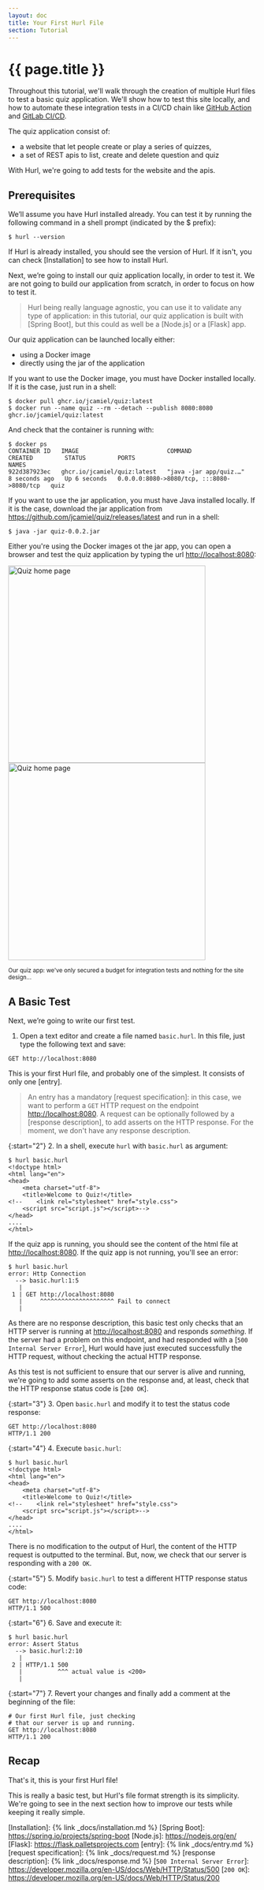 ```yaml
---
layout: doc
title: Your First Hurl File
section: Tutorial
---
```

# {{ page.title }}

Throughout this tutorial, we'll walk through the creation of multiple 
Hurl files to test a basic quiz application. We'll show how to test 
this site locally, and how to automate these integration tests in a CI/CD 
chain like [GitHub Action] and [GitLab CI/CD].

The quiz application consist of:

- a website that let people create or play a series of quizzes,
- a set of REST apis to list, create and delete question and quiz

With Hurl, we're going to add tests for the website and the apis.

## Prerequisites

We’ll assume you have Hurl installed already. You can test it by running the 
following command in a shell prompt (indicated by the $ prefix):

```
$ hurl --version
```

If Hurl is already installed, you should see the version of Hurl. If it isn't, you
can check [Installation] to see how to install Hurl. 

Next, we’re going to install our quiz application locally, in order to test it. We are
not going to build our application from scratch, in order to focus on how to test it.

> Hurl being really language agnostic, you can use it to validate any type of application: in 
> this tutorial, our quiz application is built with [Spring Boot],
> but this could as well be a [Node.js] or a [Flask] app.

Our quiz application can be launched locally either:

- using a Docker image
- directly using the jar of the application

If you want to use the Docker image, you must have Docker installed locally. If it is the case, 
just run in a shell:

```
$ docker pull ghcr.io/jcamiel/quiz:latest
$ docker run --name quiz --rm --detach --publish 8080:8080 ghcr.io/jcamiel/quiz:latest
```

And check that the container is running with:

```
$ docker ps
CONTAINER ID   IMAGE                         COMMAND                  CREATED         STATUS         PORTS                                       NAMES
922d387923ec   ghcr.io/jcamiel/quiz:latest   "java -jar app/quiz.…"   8 seconds ago   Up 6 seconds   0.0.0.0:8080->8080/tcp, :::8080->8080/tcp   quiz
```

If you want to use the jar application, you must have Java installed locally. If it is the case, download
the jar application from <https://github.com/jcamiel/quiz/releases/latest> and run in a shell:

```
$ java -jar quiz-0.0.2.jar 
```

Either you're using the Docker images ot the jar app, you can open a browser and test the quiz application by
typing the url <http://localhost:8080>:

<div>
     <img class="light-img" src="{{ '/assets/img/quiz-light.png' | prepend:site.baseurl }}" width="400px" alt="Quiz home page"/>
     <img class="dark-img" src="{{ '/assets/img/quiz-dark.png' | prepend:site.baseurl }}" width="400px" alt="Quiz home page"/>
</div>

<small>Our quiz app: we've only secured a budget for integration tests and nothing for the site design...</small>

## A Basic Test

Next, we’re going to write our first test. 

1. Open a text editor and create a file named `basic.hurl`. In this file, just type the following text and save:

```hurl
GET http://localhost:8080
```

This is your first Hurl file, and probably one of the simplest. It consists of only one [entry].

> An entry has a mandatory [request specification]: in this case, we want to perform a 
> `GET` HTTP request on the endpoint <http://localhost:8080>. A request can be optionally followed by a [response 
> description], to add asserts on the HTTP response. For the moment, we don't have any response description.

{:start="2"}
2. In a shell, execute `hurl` with `basic.hurl` as argument:

```
$ hurl basic.hurl
<!doctype html>
<html lang="en">
<head>
    <meta charset="utf-8">
    <title>Welcome to Quiz!</title>
<!--    <link rel="stylesheet" href="style.css">
    <script src="script.js"></script>-->
</head>
....
</html>
```

If the quiz app is running, you should see the content of the html file at <http://localhost:8080>. If the quiz app 
is not running, you'll see an error:

```
$ hurl basic.hurl 
error: Http Connection
  --> basic.hurl:1:5
   |
 1 | GET http://localhost:8080
   |     ^^^^^^^^^^^^^^^^^^^^^ Fail to connect
   |
```


As there are no response description, this basic test only checks that an HTTP server is running at 
<http://localhost:8080> and responds _something_. If the server had a problem on this endpoint, and had responded 
with a [`500 Internal Server Error`], Hurl would have just executed successfully the HTTP request, 
without checking the actual HTTP response. 

As this test is not sufficient to ensure that our server is alive and running, we're going to add some asserts on 
the response and, at least, check that the HTTP response status code is [`200 OK`]. 

{:start="3"}
3. Open `basic.hurl` and modify it to test the status code response:

```hurl
GET http://localhost:8080
HTTP/1.1 200
```

{:start="4"}
4. Execute `basic.hurl`:

```
$ hurl basic.hurl
<!doctype html>
<html lang="en">
<head>
    <meta charset="utf-8">
    <title>Welcome to Quiz!</title>
<!--    <link rel="stylesheet" href="style.css">
    <script src="script.js"></script>-->
</head>
....
</html>
```

There is no modification to the output of Hurl, the content of the HTTP request is outputted to the terminal. But, now, 
we check that our server is responding with a `200 OK`. 

{:start="5"}
5. Modify `basic.hurl` to test a different HTTP response status code:

```hurl
GET http://localhost:8080
HTTP/1.1 500
```

{:start="6"}
6. Save and execute it:

```
$ hurl basic.hurl
error: Assert Status
  --> basic.hurl:2:10
   |
 2 | HTTP/1.1 500
   |          ^^^ actual value is <200>
   |
```

{:start="7"}
7. Revert your changes and finally add a comment at the beginning of the file:

```hurl
# Our first Hurl file, just checking
# that our server is up and running.
GET http://localhost:8080
HTTP/1.1 200
```

## Recap

That's it, this is your first Hurl file! 

This is really a basic test, but Hurl's file format strength is its simplicity.
We're going to see in the next section how to improve our tests while keeping it really simple.

[GitHub Action]: https://github.com/features/actions
[GitLab CI/CD]: https://docs.gitlab.com/ee/ci/
[Installation]: {% link _docs/installation.md %}
[Spring Boot]: https://spring.io/projects/spring-boot
[Node.js]: https://nodejs.org/en/
[Flask]: https://flask.palletsprojects.com
[entry]: {% link _docs/entry.md %}
[request specification]: {% link _docs/request.md %}
[response description]: {% link _docs/response.md %}
[`500 Internal Server Error`]: https://developer.mozilla.org/en-US/docs/Web/HTTP/Status/500
[`200 OK`]: https://developer.mozilla.org/en-US/docs/Web/HTTP/Status/200 




